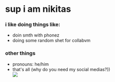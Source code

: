 # sup i am nikitas

### i like doing things like:

- doin smth with phonez
- doing some random shet for collabvm

### other things

- pronouns: he/him
- that's all (why do you need my social medias?))<br>
![](https://komarev.com/ghpvc/?username=zanikitas)
